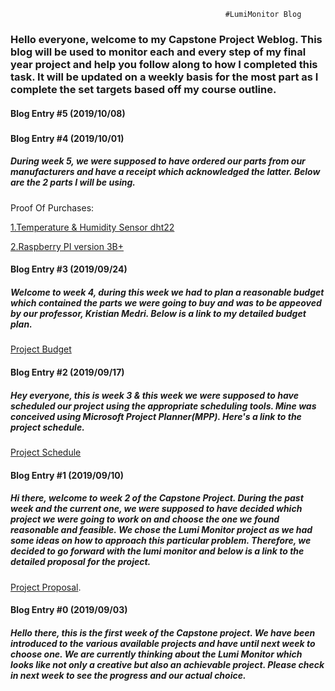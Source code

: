                                                     #LumiMonitor Blog

### Hello everyone, welcome to my Capstone Project Weblog. This blog will be used to monitor each and every step of my final year project and help you follow along to how I completed this task. It will be updated on a weekly basis for the most part as I complete the set targets based off my course outline.

#### Blog Entry #5 (2019/10/08)
#####


#### Blog Entry #4 (2019/10/01)
##### During week 5, we were supposed to have ordered our parts from our manufacturers and have a receipt which acknowledged the latter. Below are the 2 parts I will be using.

Proof Of Purchases:

[1.Temperature & Humidity Sensor dht22](https://github.com/Manshur7/Capstone-Project/blob/master/Documentation/dht22.png)

[2.Raspberry PI version 3B+](https://github.com/Manshur7/Capstone-Project/blob/master/Documentation/rpi3.png)

#### Blog Entry #3 (2019/09/24)
##### Welcome to week 4, during this week we had to plan a reasonable budget which contained the parts we were going to buy and was to be appeoved by our professor, Kristian Medri. Below is a link to my detailed budget plan.

[Project Budget](https://github.com/Manshur7/Capstone-Project/blob/master/Documentation/Budget.xlsx)

#### Blog Entry #2 (2019/09/17)
##### Hey everyone, this is week 3 & this week we were supposed to have scheduled our project using the appropriate scheduling tools. Mine was conceived using Microsoft Project Planner(MPP). Here's a link to the project schedule.

[Project Schedule](https://github.com/Manshur7/Capstone-Project/blob/master/Documentation/Project%20Schedule)

#### Blog Entry #1 (2019/09/10)
##### Hi there, welcome to week 2 of the Capstone Project. During the past week and the current one, we were supposed to have decided which project we were going to work on and choose the one we found reasonable and feasible. We chose the Lumi Monitor project as we had some ideas on how to approach this particular problem. Therefore, we decided to go forward with the lumi monitor and below is a link to the detailed proposal for the project.

[Project Proposal](https://github.com/Manshur7/Capstone-Project/blob/master/Documentation/ProposalCapstoneLumi.xlsx).

#### Blog Entry #0 (2019/09/03)
##### Hello there, this is the first week of the Capstone project. We have been introduced to the various available projects and have until next week to choose one. We are currently thinking about the Lumi Monitor which looks like not only a creative but also an achievable project. Please check in next week to see the progress and our actual choice.






